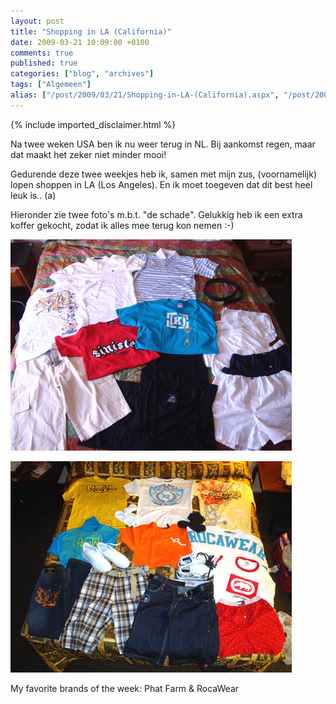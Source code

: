 ```yaml
---
layout: post
title: "Shopping in LA (California)"
date: 2009-03-21 10:09:00 +0100
comments: true
published: true
categories: ["blog", "archives"]
tags: ["Algemeen"]
alias: ["/post/2009/03/21/Shopping-in-LA-(California).aspx", "/post/2009/03/21/shopping-in-la-(california).aspx"]
---
```

<!-- more -->

{% include imported_disclaimer.html %}

<p>
Na twee weken USA ben ik nu weer terug in NL. Bij aankomst regen, maar dat maakt het zeker niet minder mooi! 
</p>
<p>
Gedurende deze twee weekjes heb ik, samen met mijn zus, (voornamelijk) lopen shoppen in LA (Los Angeles). En ik moet toegeven dat dit best heel leuk is.. (a) 
</p>
<p>
Hieronder zie twee foto&#39;s m.b.t. &quot;de schade&quot;. Gelukkig heb ik een extra koffer gekocht, zodat ik alles mee terug kon nemen :-) 
</p>
<p>
<img src="/assets/2009/3/shopping1.jpg" alt="" width="450" height="338" /> 
</p>
<p>
<img src="/assets/2009/3/shopping2.jpg" alt="" width="450" height="338" /> 
</p>
My favorite brands of the week: Phat Farm &amp; RocaWear 
